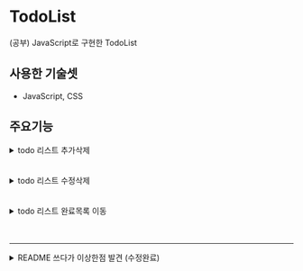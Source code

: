 # TodoList
(공부) JavaScript로 구현한 TodoList 

## 사용한 기술셋 
- JavaScript, CSS

## 주요기능 
<details>
<summary>todo 리스트 추가삭제</summary>
<div markdown="1">

  ![추가 삭제](https://user-images.githubusercontent.com/77670592/190969605-9a219066-8457-4f60-b02f-857361359192.gif)

</div>
</details>

  <br>
  <br>
<details>
<summary>todo 리스트 수정삭제</summary>
<div markdown="1">

  ![수정삭제](https://user-images.githubusercontent.com/77670592/190970466-d24e22d7-6fad-4922-af55-a2e5e7d6042e.gif)

</div>
</details>

  <br>
  <br>
  
<details>
<summary>todo 리스트 완료목록 이동</summary>
<div markdown="1">

  ![완료목록이동](https://user-images.githubusercontent.com/77670592/190969703-4bbd1192-3dac-48f4-9bc2-826ec974b637.gif)

</div>
</details>
  <br>
  <br>
 



---

<details>
<summary>README 쓰다가 이상한점 발견 (수정완료) </summary>
<div markdown="1">
  => 수정안함 클릭시 리스트 순서가 바 문제! 
  
  ![에러부분](https://user-images.githubusercontent.com/77670592/190969976-ccdfcd8b-230c-4af4-bdaf-190a0a19bdb7.gif)

</div>
</details>
   <br>
  
